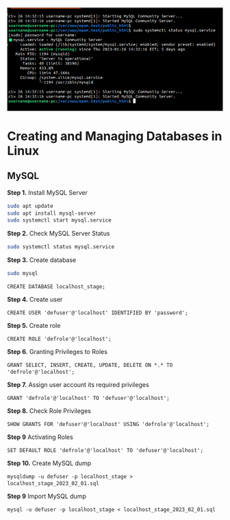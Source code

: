 ![MySQL Status](img/epam-homework-db-status.png)

# Creating and Managing Databases in Linux

## MySQL

**Step 1.** Install MySQL Server

``` bash
sudo apt update
sudo apt install mysql-server
sudo systemctl start mysql.service
```

**Step 2.** Check MySQL Server Status

``` bash
sudo systemctl status mysql.service
```

**Step 3.** Create database

``` bash
sudo mysql
```

``` mysql 
CREATE DATABASE localhost_stage;
```

**Step 4.** Create user

``` mysql
CREATE USER 'defuser'@'localhost' IDENTIFIED BY 'password';
```

**Step 5.** Create role

``` mysql
CREATE ROLE 'defrole'@'localhost';
```

**Step 6.** Granting Privileges to Roles

``` mysql
GRANT SELECT, INSERT, CREATE, UPDATE, DELETE ON *.* TO 'defrole'@'localhost';
```

**Step 7.** Assign user account its required privileges

``` mysql
GRANT 'defrole'@'localhost' TO 'defuser'@'localhost';
```

**Step 8.** Check Role Privileges

``` mysql
SHOW GRANTS FOR 'defuser'@'localhost' USING 'defrole'@'localhost';
```

**Step 9** Activating Roles

``` mysql
SET DEFAULT ROLE 'defrole'@'localhost' TO 'defuser'@'localhost';
```

**Step 10.** Create MySQL dump

``` mysql
mysqldump -u defuser -p localhost_stage > localhost_stage_2023_02_01.sql
```

**Step 9** Import MySQL dump

``` mysql
mysql -u defuser -p localhost_stage < localhost_stage_2023_02_01.sql
```




